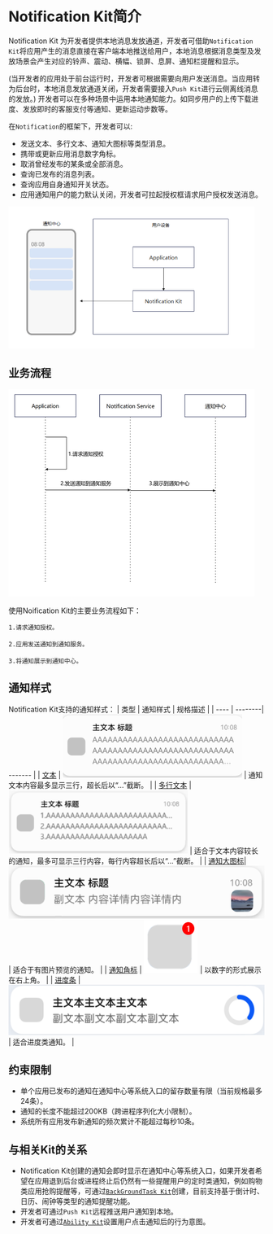 # Notification Kit简介

Notification Kit 为开发者提供本地消息发放通道，开发者可借助`Notification Kit`将应用产生的消息直接在客户端本地推送给用户，本地消息根据消息类型及发放场景会产生对应的铃声、震动、横幅、锁屏、息屏、通知栏提醒和显示。

(当开发者的应用处于前台运行时，开发者可根据需要向用户发送消息。当应用转为后台时，本地消息发放通道关闭，开发者需要接入`Push Kit`进行云侧离线消息的发放。)
开发者可以在多种场景中运用本地通知能力。如同步用户的上传下载进度、发放即时的客服支付等通知、更新运动步数等。

在`Notification`的框架下，开发者可以:
 - 发送文本、多行文本、通知大图标等类型消息。
 - 携带或更新应用消息数字角标。
 - 取消曾经发布的某条或全部消息。
 - 查询已发布的消息列表。
 - 查询应用自身通知开关状态。
 - 应用通知用户的能力默认关闭，开发者可拉起授权框请求用户授权发送消息。

 ![zh-cn_image_9](figures/zh-cn_image_9.png) 

## 业务流程
 ![zh-cn_image_10](figures/zh-cn_image_10.png) 

使用Noification Kit的主要业务流程如下：

    1.请求通知授权。

    2.应用发送通知到通知服务。

    3.将通知展示到通知中心。


## 通知样式
Notification Kit支持的通知样式：
| 类型 | 通知样式 | 规格描述 |
| ---- | --------| ------- |
| [文本](./text-notification.md)           | ![zh-cn_image_4](figures/zh-cn_image_4.png)   | 通知文本内容最多显示三行，超长后以“...”截断。 |
| [多行文本](./text-notification.md)       | ![zh-cn_image_5](figures/zh-cn_image_5.png)   | 适合于文本内容较长的通知，最多可显示三行内容，每行内容超长后以“...”截断。 |
| [通知大图标](../reference/apis/js-apis-inner-notification-notificationRequest.md)| ![zh-cn_image_1](figures/zh-cn_image_1.png) | 适合于有图片预览的通知。 |
| [通知角标](./notification-badge.md)      | ![zh-cn_image_6](figures/zh-cn_image_6.png)   | 以数字的形式展示在右上角。 |
| [进度条](./progress-bar-notification.md) | ![zh-cn_image_12](figures/zh-cn_image_12.png)    | 适合进度类通知。 |

## 约束限制
- 单个应用已发布的通知在通知中心等系统入口的留存数量有限（当前规格最多24条）。
- 通知的长度不能超过200KB（跨进程序列化大小限制）。
- 系统所有应用发布新通知的频次累计不能超过每秒10条。

## 与相关Kit的关系
- Notification Kit创建的通知会即时显示在通知中心等系统入口，如果开发者希望在应用退到后台或进程终止后仍然有一些提醒用户的定时类通知，例如购物类应用抢购提醒等，可通过[`BackGroundTask Kit`](../kit-readme/Readme-BackgroundTasks-Kit.md)创建，目前支持基于倒计时、日历、闹钟等类型的通知提醒功能。
- 开发者可通过`Push Kit`远程推送用户通知到本地。
- 开发者可通过[`Ability Kit`](../kit-readme/Readme-Ability-Kit.md)设置用户点击通知后的行为意图。
